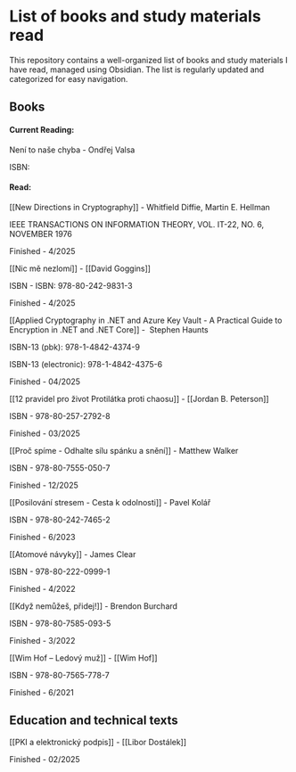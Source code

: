 # List of books and study materials read
This repository contains a well-organized list of books and study materials I have read, managed using Obsidian. The list is regularly updated and categorized for easy navigation.

## Books

#### Current Reading:

Není to naše chyba - Ondřej Valsa

ISBN:
#### Read:

[[New Directions in Cryptography]] - Whitfield Diffie, Martin E. Hellman

IEEE TRANSACTIONS ON INFORMATION THEORY, VOL. IT-22, NO. 6, NOVEMBER 1976

Finished - 4/2025

[[Nic mě nezlomí]] - [[David Goggins]] 

ISBN - ISBN: 978-80-242-9831-3 

Finished - 4/2025

[[Applied Cryptography in .NET and Azure Key Vault - A Practical Guide to Encryption in .NET and .NET Core]] -  Stephen Haunts

ISBN-13 (pbk): 978-1-4842-4374-9

ISBN-13 (electronic): 978-1-4842-4375-6

Finished - 04/2025

[[12 pravidel pro život Protilátka proti chaosu]] - [[Jordan B. Peterson]]

ISBN - 978-80-257-2792-8 

Finished - 03/2025

[[Proč spíme - Odhalte sílu spánku a snění]] - Matthew Walker  

ISBN - 978-80-7555-050-7

Finished - 12/2025

[[Posilování stresem - Cesta k odolnosti]] - Pavel Kolář 

ISBN - 978-80-242-7465-2

Finished - 6/2023

[[Atomové návyky]] - James Clear

ISBN - 978-80-222-0999-1

Finished - 4/2022

[[Když nemůžeš, přidej!]] - Brendon Burchard

ISBN - 978-80-7585-093-5

Finished - 3/2022

[[Wim Hof – Ledový muž]] - [[Wim Hof]]

ISBN - 978-80-7565-778-7

Finished - 6/2021


## Education and technical texts

[[PKI a elektronický podpis]] - [[Libor Dostálek]] 

Finished - 02/2025


